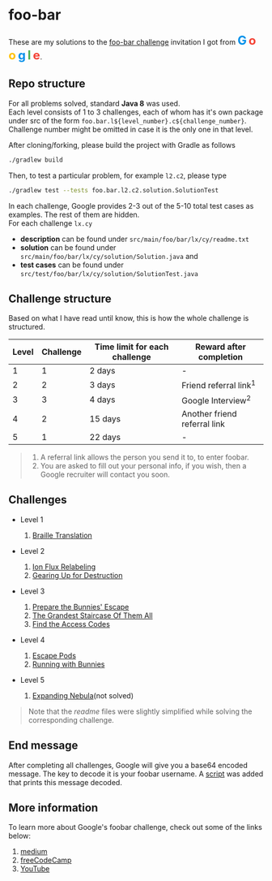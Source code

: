 # foo-bar

These are my solutions to the [foo-bar challenge](#more-information) invitation
I got from
<span style="color: #0091ea; font-weight:bold; font-size: x-large">G</span>
<span style="color: #f44336; font-weight:bold; font-size: x-large">o</span>
<span style="color: #ffc107; font-weight:bold; font-size: x-large">o</span>
<span style="color: #0091ea; font-weight:bold; font-size: x-large">g</span>
<span style="color: #4caf50; font-weight:bold; font-size: x-large">l</span>
<span style="color: #f44336; font-weight:bold; font-size: x-large">e</span>.

## Repo structure

For all problems solved, standard **Java 8** was used.  
Each level consists of 1 to 3 challenges, each of whom
has it's own package under src of the form
`foo.bar.l${level_number}.c${challenge_number}`.
Challenge number might be omitted in case it is the only one in that level.

After cloning/forking, please build the project with Gradle as follows

```bash
./gradlew build
```

Then, to test a particular problem, for example `l2.c2`, please type

<!-- TODO -->
```bash
./gradlew test --tests foo.bar.l2.c2.solution.SolutionTest
``` 

In each challenge, Google provides 2-3 out of the 5-10 total
test cases as examples. The rest of them are hidden.  
For each challenge `lx.cy`

* **description** can be found under `src/main/foo/bar/lx/cy/readme.txt`
* **solution** can be found under `src/main/foo/bar/lx/cy/solution/Solution.java` and
* **test cases** can be found under `src/test/foo/bar/lx/cy/solution/SolutionTest.java` 

## Challenge structure

Based on what I have read until know, this is how the whole challenge
is structured.

| Level | Challenge | Time limit **for each challenge** | Reward after completion             |
|-------|-----------|-----------------------------------|-------------------------------------|
| 1     | 1         | 2 days                            | -                                   |
| 2     | 2         | 3 days                            | Friend referral link<sup>1</sup>    |
| 3     | 3         | 4 days                            | Google Interview<sup>2</sup>        |
| 4     | 2         | 15 days                           | Another friend referral link        |
| 5     | 1         | 22 days                           | -                                   |

> 1. A referral link allows the person you send it to, to enter foobar.
> 2. You are asked to fill out your personal info, if you wish, then
 a Google recruiter will contact you soon.

## Challenges

* Level 1

  1. [Braille Translation](./src/main/java/foo/bar/l1/readme.txt)

* Level 2
  1. [Ion Flux Relabeling](./src/main/java/foo/bar/l2/c1/readme.txt)
  2. [Gearing Up for Destruction](./src/main/java/foo/bar/l2/c2/readme.txt)

* Level 3

  1. [Prepare the Bunnies' Escape](./src/main/java/foo/bar/l3/c1/readme.txt)
  2. [The Grandest Staircase Of Them All](./src/main/java/foo/bar/l3/c2/readme.txt)
  3. [Find the Access Codes](./src/main/java/foo/bar/l3/c3/readme.txt)

* Level 4

  1. [Escape Pods](./src/main/java/foo/bar/l4/c1/readme.txt)
  2. [Running with Bunnies](./src/main/java/foo/bar/l4/c2/readme.txt)

* Level 5

  1. [Expanding Nebula](./src/main/java/foo/bar/l5/readme.txt)(not solved)

> Note that the *readme* files were slightly simplified
while solving the corresponding challenge.

## End message

After completing all challenges, Google will give you a base64 encoded message.
The key to decode it is your foobar username.
A [script](./scripts/decode.py) was added that prints this message decoded.

## More information

To learn more about Google's foobar challenge,
check out some of the links below:

1. [medium](https://medium.com/chingu/my-experience-with-the-google-foobar-challenge-and-tips-on-what-to-do-if-you-get-it-9848d31d3d20)
2. [freeCodeCamp](https://www.freecodecamp.org/news/the-foobar-challenge-googles-hidden-test-for-developers-ed8027c1184/)
3. [YouTube](https://www.youtube.com/watch?v=FHQAj9iYPg0)
